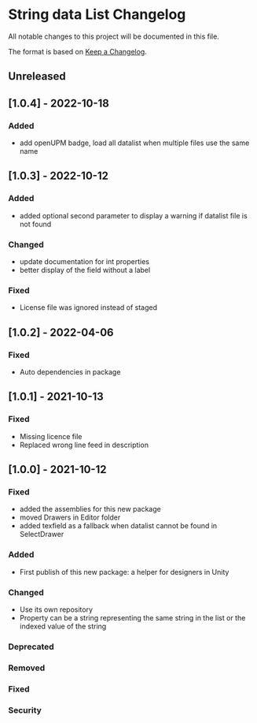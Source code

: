 # String data List  Changelog
All notable changes to this project will be documented in this file.

The format is based on [Keep a Changelog](https://keepachangelog.com/en/1.0.0/).

## Unreleased

## [1.0.4] - 2022-10-18

### Added
- add openUPM badge, load all datalist when multiple files use the same name

## [1.0.3] - 2022-10-12

### Added
- added optional second parameter to display a warning if datalist file is not found

### Changed
- update documentation for int properties
- better display of the field without a label

### Fixed
- License file was ignored instead of staged

## [1.0.2] - 2022-04-06

### Fixed
- Auto dependencies in package

## [1.0.1] - 2021-10-13

### Fixed
- Missing licence file
- Replaced wrong line feed in description

## [1.0.0] - 2021-10-12

### Fixed
- added the assemblies for this new package
- moved Drawers in Editor folder
- added texfield as a fallback when datalist cannot be found in SelectDrawer

### Added
- First publish of this new package: a helper for designers in Unity

### Changed
- Use its own repository
- Property can be a string representing the same string in the list or the indexed value of the string

### Deprecated

### Removed

### Fixed

### Security
